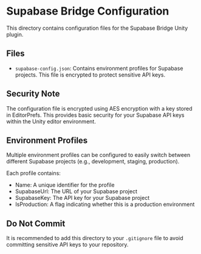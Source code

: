 # Supabase Bridge Configuration

This directory contains configuration files for the Supabase Bridge Unity plugin.

## Files

- `supabase-config.json`: Contains environment profiles for Supabase projects. This file is encrypted to protect sensitive API keys.

## Security Note

The configuration file is encrypted using AES encryption with a key stored in EditorPrefs. This provides basic security for your Supabase API keys within the Unity editor environment.

## Environment Profiles

Multiple environment profiles can be configured to easily switch between different Supabase projects (e.g., development, staging, production).

Each profile contains:
- Name: A unique identifier for the profile
- SupabaseUrl: The URL of your Supabase project
- SupabaseKey: The API key for your Supabase project
- IsProduction: A flag indicating whether this is a production environment

## Do Not Commit

It is recommended to add this directory to your `.gitignore` file to avoid committing sensitive API keys to your repository.